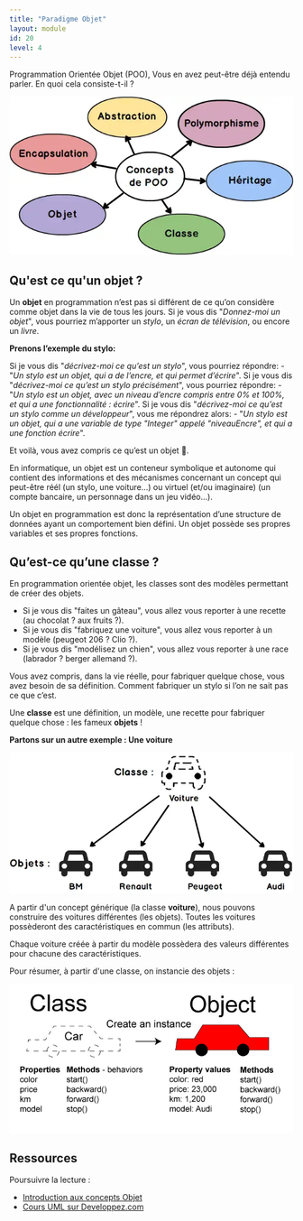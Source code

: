```yaml
---
title: "Paradigme Objet"
layout: module
id: 20
level: 4
---
```


Programmation Orientée Objet (POO), Vous en avez peut-être déjà entendu parler. En quoi cela consiste-t-il ?

![Poo Concepts](./img/poo-concepts.png)

## Qu'est ce qu'un objet ?

Un **objet** en programmation n’est pas si différent de ce qu’on considère comme objet dans la vie de tous les jours. Si je vous dis "*Donnez-moi un objet*", vous pourriez m’apporter un *stylo*, un *écran de télévision*, ou encore un *livre*.

**Prenons l’exemple du stylo:**

Si je vous dis "*décrivez-moi ce qu’est un stylo*", vous pourriez répondre:
    - "*Un stylo est un objet, qui a de l’encre, et qui permet d’écrire*".
Si je vous dis "*décrivez-moi ce qu’est un stylo précisément*", vous pourriez répondre:
    - "*Un stylo est un objet, avec un niveau d’encre compris entre 0% et 100%, et qui a une fonctionnalité : écrire*".
Si je vous dis "*décrivez-moi ce qu’est un stylo comme un développeur*", vous me répondrez alors: 
    - "*Un stylo est un objet, qui a une variable de type "Integer" appelé "niveauEncre", et qui a une fonction écrire*".

Et voilà, vous avez compris ce qu’est un objet 🙂.

En informatique, un objet est un conteneur symbolique et autonome qui contient des informations et des mécanismes concernant un concept qui peut-être réél (un stylo, une voiture...) ou virtuel (et/ou imaginaire) (un compte bancaire, un personnage dans un jeu vidéo...).

Un objet en programmation est donc la représentation d’une structure de données ayant un comportement bien défini. Un objet possède ses propres variables et ses propres fonctions.

## Qu’est-ce qu’une classe ?

En programmation orientée objet, les classes sont des modèles permettant de créer des objets.

- Si je vous dis "faites un gâteau", vous allez vous reporter à une recette (au chocolat ? aux fruits ?).
- Si je vous dis "fabriquez une voiture", vous allez vous reporter à un modèle (peugeot 206 ? Clio ?).
- Si je vous dis "modélisez un chien", vous allez vous reporter à une race (labrador ? berger allemand ?).

Vous avez compris, dans la vie réelle, pour fabriquer quelque chose, vous avez besoin de sa définition. Comment fabriquer un stylo si l’on ne sait pas ce que c’est.

Une **classe** est une définition, un modèle, une recette pour fabriquer quelque chose : les fameux **objets** !

**Partons sur un autre exemple : Une voiture**

![Poo classes objets](./img/poo-class-object.png)

A partir d'un concept générique (la classe **voiture**), nous pouvons construire des voitures différentes (les objets). Toutes les voitures possèderont des caractéristiques en commun (les attributs). 

Chaque voiture créée à partir du modèle possèdera des valeurs différentes pour chacune des caractéristiques.

Pour résumer, à partir d'une classe, on instancie des objets : 

![Classe Objet](./img/poo-class-car.jpg)

## Ressources 

Poursuivre la lecture : 

- [Introduction aux concepts Objet](https://devoldere.net/ressources/objet/1.Cours%20Concepts_objet.pdf)
- [Cours UML sur Developpez.com](https://laurent-audibert.developpez.com/Cours-UML/?page=diagramme-classes)
